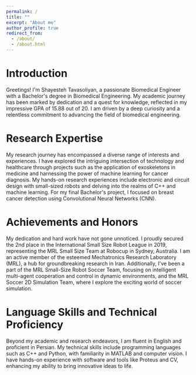 ```yaml
---
permalink: /
title: ""
excerpt: "About me"
author_profile: true
redirect_from: 
  - /about/
  - /about.html
---
```

Introduction
======
Greetings! I'm Shayesteh Tavasoliyan, a passionate Biomedical Engineer with a Bachelor's degree in Biomedical Engineering. My academic journey has been marked by dedication and a quest for knowledge, reflected in my impressive GPA of 15.88 out of 20. I am driven by a deep curiosity and a relentless commitment to advancing the field of biomedical engineering.

Research Expertise
======
My research journey has encompassed a diverse range of interests and experiences. I have explored the intriguing intersection of technology and healthcare through projects such as the application of exoskeletons in medicine and harnessing the power of machine learning for cancer diagnosis. My hands-on research experiences include electronic and circuit design with small-sized robots and delving into the realms of C++ and machine learning. For my final Bachelor's project, I focused on breast cancer detection using Convolutional Neural Networks (CNN).

Achievements and Honors
======
My dedication and hard work have not gone unnoticed. I proudly secured the 2nd place in the International Small Size Robot League in 2019, representing the MRL Small Size Team at Robocup in Sydney, Australia. I am an active member of the esteemed Mechatronics Research Laboratory (MRL), a hub for groundbreaking research in Iran. Additionally, I've been a part of the MRL Small-Size Robot Soccer Team, focusing on intelligent multi-agent cooperation and control in dynamic environments, and the MRL Soccer 2D Simulation Team, where I explore the exciting world of soccer simulation.

Language Skills and Technical Proficiency
======
Beyond my academic and research endeavors, I am fluent in English and proficient in Persian. My technical skills include programming languages such as C++ and Python, with familiarity in MATLAB and computer vision. I have hands-on experience with software and tools like Proteus and CV, enhancing my ability to bring innovative ideas to life.

